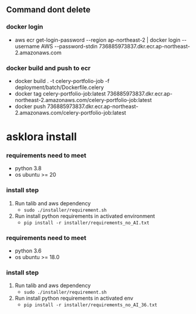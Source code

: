 ## Command dont delete
### docker login
- aws ecr get-login-password --region ap-northeast-2 | docker login --username AWS --password-stdin 736885973837.dkr.ecr.ap-northeast-2.amazonaws.com
### docker build and push to ecr
- docker build . -t celery-portfolio-job -f deployment/batch/Dockerfile.celery 
- docker tag celery-portfolio-job:latest 736885973837.dkr.ecr.ap-northeast-2.amazonaws.com/celery-portfolio-job:latest
- docker push 736885973837.dkr.ecr.ap-northeast-2.amazonaws.com/celery-portfolio-job:latest 

# asklora install
### requirements need to meet
- python 3.8
- os ubuntu >= 20

### install step
1. Run talib and aws dependency
    - ``` sudo ./installer/requirement.sh ```
2. Run install python requirements in activated environment
    - ``` pip install -r installer/requirements_no_AI.txt ```


### requirements need to meet
- python 3.6
- os ubuntu >= 18.0

### install step
1. Run talib and aws dependency
    - ``` sudo ./installer/requirement.sh ```
2. Run install python requirements in activated env
    - ``` pip install -r installer/requirements_no_AI_36.txt ```
